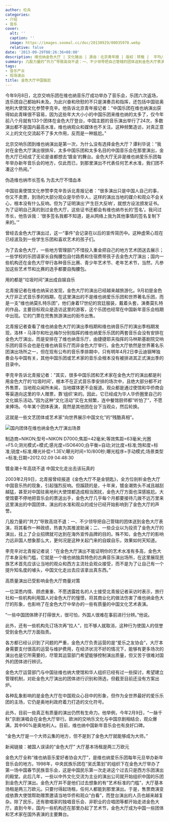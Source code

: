 ```yaml
---
author: 伦兵
categories:
- 介绍
- 音乐
cover:
  alt: ''
  caption: ''
  image: https://images.soomal.cc/doc/20130929/00035970.webp
  relative: false
date: '2013-09-29T08:26:36+08:00'
description: 维也纳金色大厅 | 文化输出 | 源自：北京青年报 | 版权：转载 |  平均/总评分：09.93/139
summary: 几股力量的“共力”导致高烧不退：一、不少领导把自己管辖的团体送到金色大厅表演，将其看作一种政绩，热衷为其推波助澜；二、一些企业以为投资了金色大厅的演出，挂上了企业招牌就可达到在海外宣传品牌的目的。殊不知，金色大厅的影响力远非国人想象那么大，更何况是这种关起门来的自娱自乐，效果如何天知道……
tags:
- 音乐产业
- 现场演出
title: 金色大厅中国尴尬
---
```


今年9月8日，北京交响乐团在维也纳音乐厅成功举办了音乐会，乐团六次返场，连乐团自己都始料未及。为此兴奋和欣慰的不只是演奏员和指挥，还包括中国驻奥地利大使馆文化参赞李克辛。他告诉北京青年报记者：“中国乐团在维也纳演出获得如此青睐很不容易，因为这些年大大小小的中国乐团来维也纳的太多了，仅今年前八个月就有133个团体在金色大厅登台，中国主题的音乐演出举行了24次，多数演出都不是国内最高水准，维也纳观众和媒体也不关注。这种频繁造访，对真正意义上的文化交流起不了多大作用，反而是一种尴尬。”

北京交响乐团到维也纳演出是第一次，为什么没有选择金色大厅？谭利华说：“我对在金色大厅演出很排斥，太多中国乐团和太多名目的中国音乐会在那里演出，金色大厅已经成了无论是谁都想去‘镀金’的舞台。金色大厅无非是维也纳爱乐乐团每年举办新年音乐会的地方，仅此而已，到那里演出不代表任何艺术水准，我们团不凑这个热闹。”

伪造维也纳市长签名 为去大厅不惜血本

中国驻奥使馆文化参赞李克辛告诉北青报记者：“很多演出只是中国人自己的事，你又不卖票，到场的大部分观众是华侨华人，这样的演出当地的媒介和观众不会关心，根本没有什么反响。但为了证明演出‘产生巨大反响’，就想方设法颁发证书。为了证明自己真的到过金色大厅，这些证书还都会有维也纳市长的‘签名’。我问过市长，他告诉我：‘很多签名我都不知道，是从网络上我为其他事情的签名复制下来的。’”

曾经去金色大厅演出过，这一“事件”会记录在以后的宣传简历中。这种虚荣心现在已经波及到一些学生乐团和喜欢艺术的孩子们。

为了去金色大厅，一些地方管理部门不惜投入重金把自己的地方艺术团送去展示；一些学校的乐团请家长自掏腰包自付路费和住宿费带孩子去金色大厅演出；国内一些机构还在金色大厅举行各种音乐比赛、青少年艺术节、老年艺术节，当然，凡参加这些艺术节和比赛的选手都要自掏腰包。

用的都是“垃圾时间”演出成自娱自乐

北青报记者在维也纳采访发现，金色大厅的演出已经越来越旅游化。9月初是金色大厅非正式音乐季的档期，在这里演出的不是维也纳爱乐乐团和世界著名乐团，而是一支“维也纳莫扎特乐团”，他们身着17世纪的宫廷服装，戴着头套，演奏莫扎特的作品，主要目标观众是造访这里的游客，这个乐团也经常在中国新年音乐会档期中出现。它的门票在兜售旅游演出的街市出售。

北青报记者查看了维也纳金色大厅的演出季档期和维也纳音乐厅的演出季档期发现，洛林・马泽尔和杜达梅尔分别指挥的维也纳爱乐乐团的两套音乐会没有安排在金色大厅演出，而是安排在了维也纳音乐厅，由捷捷耶夫指挥的马林斯基剧院交响乐团的音乐会也是在维也纳音乐厅而非金色大厅举行。金色大厅依然是世界著名乐团演出场所之一，但在现有公布的音乐季排期中，只有明年4月2日李云迪钢琴独奏会与中国有关，其他中国乐团或艺术家的音乐会根本没有被排进其正式演出季的目录中。

李克辛告诉北青报记者：“其实，很多中国乐团和艺术家在金色大厅的演出都是利用金色大厅的‘垃圾时间’，根本不在正式音乐季安排的场次中，且绝大部分都不对外售票，当地观众闻所未闻，当地媒体更不会报道。观众都是通过使馆和华侨商会等渠道向这里的华人赠票，靠‘组织’来的。因此，它已经成为华人华侨圈里自己的文化娱乐活动。”因为这种“文化活动”实在太频繁，连中餐馆厨师都“听怕了”，不愿来捧场。今年某个团体表演，竟然是其他团在台下当观众，然后轮换。

这就是一些文艺团体或艺术家“向世界展示中国文化”的“残酷真相”。

![国内团体在维也纳金色大厅演出场景](https://images.soomal.cc/doc/20130929/00035970.webp)

制造商=NIKON;型号=NIKON D7000;焦距=42毫米;等效焦距=63毫米;光圈=F5.0;测光模式=模式;感光度=ISO6400;白平衡=自动;对比度=标准;饱和度=标准;锐度=标准;曝光补偿=1.3EV;曝光时间=10/800秒;曝光程序=手动模式;场景类型=标准;日期=2012.02.09 04:48:30



镀金潮十年高烧不退 中国文化走出去该玩真的

2003年2月9日，北青报曾经报道《金色大厅不是金钥匙》，全方位剖析金色大厅中国音乐热的现象，引起强烈反响。但蹊跷的是，十年来，镀金潮势头不减且越刮越猛，甚至对中国驻奥地利大使馆都造成相当困扰，金色大厅方面也深感尴尬。大使馆要不停地把音乐会的票送出手，金色大厅几乎每个月都要接待几拨不远万里来这里演出的中国团体，演出的水准和观众的成分已经开始影响到了金色大厅的声誉。

几股力量的“共力”导致高烧不退：一、不少领导把自己管辖的团体送到金色大厅表演，将其看作一种政绩，热衷为其推波助澜；二、一些企业以为投资了金色大厅的演出，挂上了企业招牌就可达到在海外宣传品牌的目的。殊不知，金色大厅的影响力远非国人想象那么大，更何况是这种关起门来的自娱自乐，效果如何天知道。

李克辛对北青报记者说：“在金色大厅演出不能证明你的艺术水准有多高，金色大厅本身没有门槛，它就是一个维也纳独具特色的古典音乐演出场所，在这里展现民族艺术首先应该让当地的观众和西方主流社会观众接受，而不是为了让自己有一个提升知名度的噱头，中国文化走出去应该拿出真东西。”

高质量演出已受影响金色大厅商量对策

一位深悉内情、顾虑重重、不愿透露姓名的人士接受北青报记者采访时表示，旅行社和一些机构利用国人对金色大厅的憧憬，将其商业化的做法伤害了维也纳金色大厅的形象，也影响了在金色大厅中举办的一些有质量的中国文化艺术表演。

“一些中国团体牌子打得很大，很可怕，外国人很难在事前进行分辨。”他说。

此外，还有一些机构先订场次再“拉人”，拉不够人就取消，这种行为使国人的信誉受到金色大厅方面指责。

各方都已经认识到了问题的严重，金色大厅负责运营的是“爱乐之友协会”，大厅本身需要支付很高的运营与维护费用，在经济状况不好的情况下，能够有更多场次的演出也是它所需要的，尽管其运营部门希望能够控制演出质量，但又苦于很难对国外的团体进行辨识。

金色大厅运营部门与中国驻维也纳大使馆和华人组织已经有过一些探讨，希望建立管理机制，对赴金色大厅演出的团体进行识别和筛选，但截至目前还没有方案出炉。

各种乱象影响的是金色大厅在中国观众心目中的形象，但作为全世界最好的爱乐乐团的主场，它仍是奥地利政府着力打造的文化符号。

此外，目前一些真正有质量的演出仍然有生命力。他举例，今年2月9日，“一脉千秋”京剧演唱会在金色大厅举行。欧洲的交响乐文化与中国京剧相结合，观众爆满，其中90%是奥地利人。目前，维也纳中国新年音乐会也有良好口碑。

“金色大厅是一个大师云集的地方，但不是到了金色大厅就能够成为大师。”

新闻链接：被国人误读的“金色大厅” 大厅基本场租是两三万欧元

金色大厅全称“维也纳音乐爱好者协会大厅”，是维也纳爱乐乐团每年元旦举办新年音乐会的地方。1998年，中央民族乐团在“吴氏策划”的组织下在金色大厅举办了第一场中国春节民族音乐会，这是中国民乐第一次走进这个过去只是西方乐团演出的殿堂。此后几年，一些以中外文化交流为主业的演出公司就开始组织中国的乐团到金色大厅演出。金色大厅并不是他们过去想象的有“艺术标准的门槛”，大厅基本场租是两三万欧元。只要付得起场租，任何人都能到那里演出。于是，售票商演变成依靠大使馆帮助赠票邀请当地华侨和观众“白看”，而登台演出的人员也越来越复杂。除了民乐，还有歌唱家的独唱音乐会、非职业的合唱团等都开始走进金色大厅。直到今年，国内一些机构还在那里办起了艺术节，金色大厅成为中国一些团体和艺术家在国外表演的主要舞台。